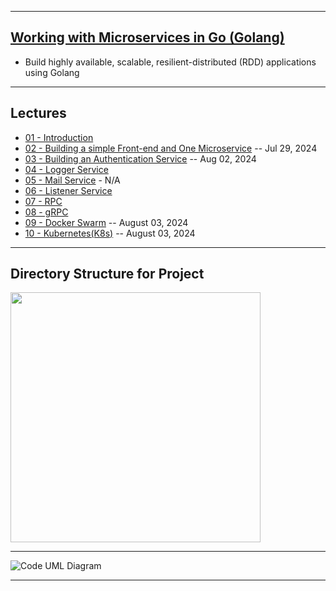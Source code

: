 ***

## [Working with Microservices in Go (Golang)](https://www.udemy.com/course/working-with-microservices-in-go/?couponCode=PPINTENTP3)
* Build highly available, scalable, resilient-distributed (RDD) applications using Golang

***

## Lectures
* [01 - Introduction](...)
* [02 - Building a simple Front-end and One Microservice](https://github.com/muarshad01/Golang_Microservices/tree/main/2_Frontend_and_One_Microservice) -- Jul 29, 2024
* [03 - Building an Authentication Service](https://github.com/muarshad01/Golang_Microservices/tree/main/3_Authentication_Service) -- Aug 02, 2024
* [04 - Logger Service](https://github.com/muarshad01/Golang_Microservices/tree/main/4_Logger_Service)
* [05 - Mail Service](https://github.com/muarshad01/Golang_Microservices/tree/main/5_Mail_Service) - N/A
* [06 - Listener Service](https://github.com/muarshad01/Golang_Microservices/tree/main/6_Listener_Service)
* [07 - RPC](https://github.com/muarshad01/Golang_Microservices/tree/main/7_RPC)
* [08 - gRPC](https://github.com/muarshad01/Golang_Microservices/tree/main/8_gRPC)
* [09 - Docker Swarm](https://github.com/muarshad01/Golang_Microservices/tree/main/9_Docker_Swarm) -- August 03, 2024
* [10 - Kubernetes(K8s)](https://github.com/muarshad01/Golang_Microservices/tree/main/10_Kubernetes) -- August 03, 2024

***

## Directory Structure for Project
<!--
![Code Tee Structure](https://github.com/muarshad01/Microservices-in-Go/blob/main/images/code_tree.png)
-->

<img src="https://github.com/muarshad01/Microservices-in-Go/blob/main/images/code_tree.png" width="400" height="400" />


***

![Code UML Diagram](https://github.com/muarshad01/Microservices-in-Go/blob/main/images/uml.png)

***
